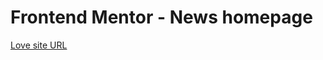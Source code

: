 # Frontend Mentor - News homepage
[Love site URL](https://mustafa-khaled.github.io/news-homepage/)


